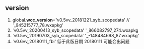 ##

## version

1. global.**wcc_version**='v0.5vv_20181221_syb_scopedata' // '\_645215777_78.wxapkg'
2. 'v0.5vv_20200413_syb_scopedata' '\_866082797_274.wxapkg
3. 'v0.5vv_20190703_syb_scopedata' '\_-148484698_87.wxapkg'
4. 'v0.6vv_20180111_fbi' 低于此版日期 20180111 可能会出问题
